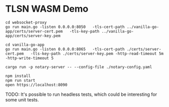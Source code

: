 # TLSN WASM Demo

```
cd websocket-proxy
go run main.go -listen 0.0.0.0:8050   -tls-cert-path ../vanilla-go-app/certs/server-cert.pem   -tls-key-path ../vanilla-go-app/certs/server-key.pem

cd vanilla-go-app
go run main.go -listen 0.0.0.0:8065   -tls-cert-path ./certs/server-cert.pem   -tls-key-path ./certs/server-key.pem -http-read-timeout 5m -http-write-timeout 5

cargo run -p notary-server -- --config-file ./notary-config.yaml
```

```
npm install
npm run start
open https://localhost:8090
```

TODO: It's possible to run headless tests, which could be interesting for some unit tests.
